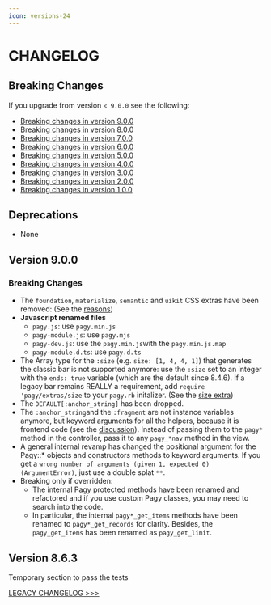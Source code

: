 ```yaml
---
icon: versions-24
---
```


# CHANGELOG

## Breaking Changes

If you upgrade from version `< 9.0.0` see the following:

- [Breaking changes in version 9.0.0](#version-900)
- [Breaking changes in version 8.0.0](CHANGELOG_LEGACY.md#version-800)
- [Breaking changes in version 7.0.0](CHANGELOG_LEGACY.md#version-700)
- [Breaking changes in version 6.0.0](CHANGELOG_LEGACY.md#version-600)
- [Breaking changes in version 5.0.0](CHANGELOG_LEGACY.md#version-500)
- [Breaking changes in version 4.0.0](CHANGELOG_LEGACY.md#version-400)
- [Breaking changes in version 3.0.0](CHANGELOG_LEGACY.md#version-300)
- [Breaking changes in version 2.0.0](CHANGELOG_LEGACY.md#version-200)
- [Breaking changes in version 1.0.0](CHANGELOG_LEGACY.md#version-100)

## Deprecations

- None

## Version 9.0.0

### Breaking Changes

- The `foundation`, `materialize`, `semantic` and `uikit` CSS extras have been removed:
  (See the [reasons](https://github.com/ddnexus/pagy/discussions/672#discussioncomment-9212328))
- **Javascript renamed files**
  - `pagy.js`: use `pagy.min.js`
  - `pagy-module.js`: use `pagy.mjs`
  - `pagy-dev.js`: use the `pagy.min.js`with the `pagy.min.js.map`
  - `pagy-module.d.ts`: use `pagy.d.ts`
- The Array type for the `:size` (e.g. `size: [1, 4, 4, 1]`) that generates the classic bar is not supported anymore: use the 
  `:size` set to an integer with the `ends: true` variable (which are the default since 8.4.6). If a legacy bar remains REALLY 
  a requirement, add `require 'pagy/extras/size` to your `pagy.rb` initalizer. (See the [size extra](https://ddnexus.github.io/pagy/docs/extras/size))
- The `DEFAULT[:anchor_string]` has been dropped.
- The `:anchor_string`and the `:fragment` are not instance variables anymore, but keyword arguments for all the helpers, because it is
  frontend code (see the [discussion](https://github.com/ddnexus/pagy/discussions/719)). Instead of passing them to the `pagy*`
  method in the controller, pass it to any `pagy_*nav` method in the view.
- A general internal revamp has changed the positional argument for the Pagy::* objects and constructors methods to keyword arguments. If you get a `wrong number of arguments (given 1, expected 0) (ArgumentError)`, just use a double splat `**`.
- Breaking only if overridden: 
  - The internal Pagy protected methods have been renamed and refactored and if you use custom Pagy classes, you may need to search into the code.
  - In particular, the internal `pagy*_get_items` methods have been renamed to `pagy*_get_records` for clarity. Besides, the `pagy_get_items` has been renamed as `pagy_get_limit`.

## Version 8.6.3

Temporary section to pass the tests

[LEGACY CHANGELOG >>>](CHANGELOG_LEGACY.md)
